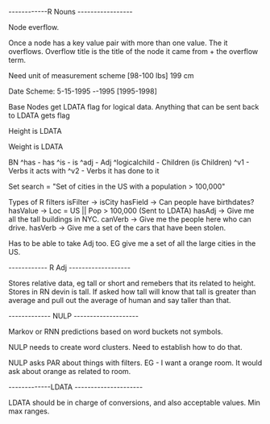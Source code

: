 ------------R Nouns -----------------

Node everflow.

Once a node has a key value pair with more than one value.
The it overflows.
Overflow title is the title of the node it came from + the overflow term.

Need unit of measurement scheme
[98-100 lbs]
199 cm

Date Scheme:
5-15-1995
*-*-1995
[1995-1998]


Base Nodes get LDATA flag for logical data. Anything that can be sent back to LDATA gets flag

Height
  is
    LDATA

Weight
  is
    LDATA

BN
  ^has - has
  ^is - is
  ^adj - Adj
  ^logicalchild - Children (is Children)
  ^v1 - Verbs it acts with
  ^v2 - Verbs it has done to it


Set search = "Set of cities in the US with a population > 100,000"

Types of R filters
isFilter -> isCity
hasField -> Can people have birthdates?
hasValue -> Loc = US || Pop > 100,000 (Sent to LDATA)
hasAdj -> Give me all the tall buildings in NYC.
canVerb -> Give me the people here who can drive.
hasVerb -> Give me a set of the cars that have been stolen.

Has to be able to take Adj too.
EG give me a set of all the large cities in the US.


------------ R Adj -------------------


Stores relative data, eg tall or short and remebers that its related to height.
Stores in RN devin is tall. If asked how tall will know that tall is greater than average and pull out the average of human and say taller than that.




------------- NULP --------------------

Markov or RNN predictions based on word buckets not symbols.

NULP needs to create word clusters. Need to establish how to do that.

NULP asks PAR about things with filters.
EG - I want a orange room.
It would ask about orange as related to room.


-------------LDATA ---------------------

LDATA should be in charge of conversions, and also acceptable values.
Min max ranges.
